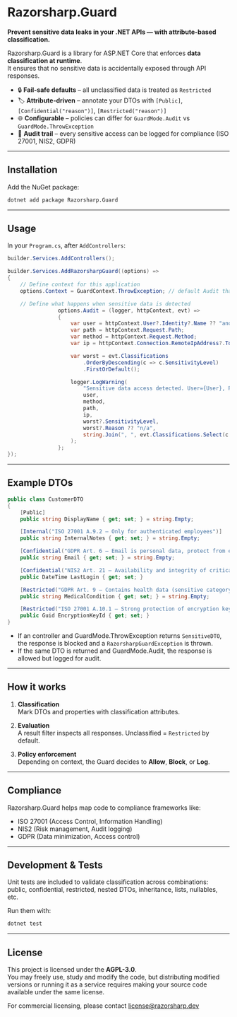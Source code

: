 # Razorsharp.Guard

**Prevent sensitive data leaks in your .NET APIs — with attribute-based classification.**

Razorsharp.Guard is a library for ASP.NET Core that enforces **data classification at runtime**.  
It ensures that no sensitive data is accidentally exposed through API responses.

- 🔒 **Fail-safe defaults** – all unclassified data is treated as `Restricted`
- 🏷️ **Attribute-driven** – annotate your DTOs with `[Public]`, `[Confidential("reason")]`, `[Restricted("reason")]`
- 🌐 **Configurable** – policies can differ for `GuardMode.Audit` vs `GuardMode.ThrowException`
- 📜 **Audit trail** – every sensitive access can be logged for compliance (ISO 27001, NIS2, GDPR)

---

## Installation

Add the NuGet package:

```bash
dotnet add package Razorsharp.Guard
```

---

## Usage

In your `Program.cs`, after `AddControllers`:

```csharp
builder.Services.AddControllers();

builder.Services.AddRazorsharpGuard((options) =>
{
    // Define context for this application
    options.Context = GuardContext.ThrowException; // default Audit that will not throw exception

    // Define what happens when sensitive data is detected
                options.Audit = (logger, httpContext, evt) =>
                {
                    var user = httpContext.User?.Identity?.Name ?? "anonymous";
                    var path = httpContext.Request.Path;
                    var method = httpContext.Request.Method;
                    var ip = httpContext.Connection.RemoteIpAddress?.ToString() ?? "unknown";

                    var worst = evt.Classifications
                        .OrderByDescending(c => c.SensitivityLevel)
                        .FirstOrDefault();

                    logger.LogWarning(
                        "Sensitive data access detected. User={User}, Path={Method} {Path}, IP={IP}, MaxLevel={Level}, Reason={Reason}, Types=[{Types}]",
                        user,
                        method,
                        path,
                        ip,
                        worst?.SensitivityLevel,
                        worst?.Reason ?? "n/a",
                        string.Join(", ", evt.Classifications.Select(c => c.Type))
                    );
                };
});
```

---

## Example DTOs

```csharp
public class CustomerDTO
{
    [Public] 
    public string DisplayName { get; set; } = string.Empty; 

    [Internal("ISO 27001 A.9.2 – Only for authenticated employees")]
    public string InternalNotes { get; set; } = string.Empty;

    [Confidential("GDPR Art. 6 – Email is personal data, protect from external sharing")]
    public string Email { get; set; } = string.Empty;

    [Confidential("NIS2 Art. 21 – Availability and integrity of critical service data")]
    public DateTime LastLogin { get; set; }

    [Restricted("GDPR Art. 9 – Contains health data (sensitive category)")]
    public string MedicalCondition { get; set; } = string.Empty;

    [Restricted("ISO 27001 A.10.1 – Strong protection of encryption keys")]
    public Guid EncryptionKeyId { get; set; }
}
```

- If an controller and GuardMode.ThrowException returns `SensitiveDTO`, the response is blocked and a `RazorsharpGuardException` is thrown.  
- If the same DTO is returned and GuardMode.Audit, the response is allowed but logged for audit.

---

## How it works

1. **Classification**  
   Mark DTOs and properties with classification attributes.

2. **Evaluation**  
   A result filter inspects all responses. Unclassified = `Restricted` by default.

3. **Policy enforcement**  
   Depending on context, the Guard decides to **Allow**, **Block**, or **Log**.

---

## Compliance

Razorsharp.Guard helps map code to compliance frameworks like:

- ISO 27001 (Access Control, Information Handling)
- NIS2 (Risk management, Audit logging)
- GDPR (Data minimization, Access control)

---

## Development & Tests

Unit tests are included to validate classification across combinations:  
public, confidential, restricted, nested DTOs, inheritance, lists, nullables, etc.

Run them with:

```bash
dotnet test
```

---

## License

This project is licensed under the **AGPL-3.0**.  
You may freely use, study and modify the code, but distributing modified versions or running it as a service requires making your source code available under the same license.  

For commercial licensing, please contact license@razorsharp.dev 
